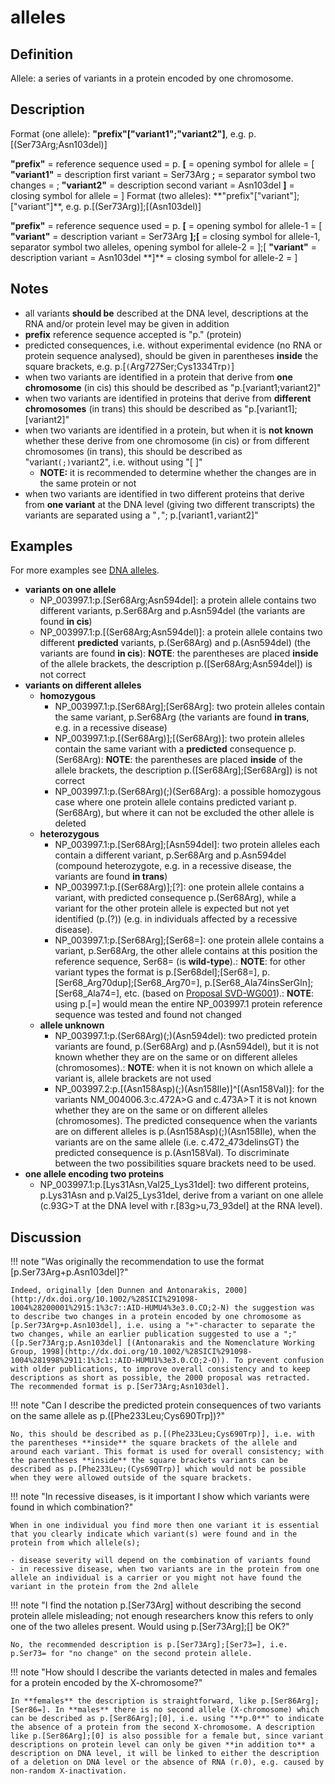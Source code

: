 # alleles

## Definition

Allele: a series of variants in a protein encoded by one chromosome.

## Description

Format (one allele): **"prefix"["variant1";"variant2"]**, e.g. p.[(Ser73Arg;Asn103del)]

**"prefix"** = reference sequence used = p. **[** = opening symbol for allele = [ **"variant1"** = description first variant = Ser73Arg **;** = separator symbol two changes = ; **"variant2"** = description second variant = Asn103del **]** = closing symbol for allele = ] Format (two alleles): **"prefix"["variant"];["variant"]\*\*, e.g. p.[(Ser73Arg)];[(Asn103del)]

**"prefix"** = reference sequence used = p. **[** = opening symbol for allele-1 = [ **"variant"** = description variant = Ser73Arg **];[** = closing symbol for allele-1, separator symbol two alleles, opening symbol for allele-2 = ];[ **"variant"** = description variant = Asn103del **]\*\* = closing symbol for allele-2 = ]

## Notes

- all variants **should be** described at the DNA level, descriptions at the RNA and/or protein level may be given in addition
- **prefix** reference sequence accepted is "p." (protein)
- predicted consequences, i.e. without experimental evidence (no RNA or protein sequence analysed), should be given in parentheses **inside** the square brackets, e.g. p.[<code class="spot1">(</code>Arg727Ser;Cys1334Trp<code class="spot1">)</code>]
- when two variants are identified in a protein that derive from **one chromosome** (in cis) this should be described as "p.[variant1;variant2]"
- when two variants are identified in proteins that derive from **different chromosomes** (in trans) this should be described as "p.[variant1];[variant2]"
- when two variants are identified in a protein, but when it is **not known** whether these derive from one chromosome (in cis) or from different chromosomes (in trans), this should be described as "variant<code class="spot1">(;)</code>variant2", i.e. without using "[ ]"
  - **NOTE:** it is recommended to determine whether the changes are in the same protein or not
- when two variants are identified in two different proteins that derive from **one variant** at the DNA level (giving two different transcripts) the variants are separated using a "<code class="spot1">,</code>"; p.[variant1<code class="spot1">,</code>variant2]"

## Examples

For more examples see [DNA alleles](../../DNA/alleles/).

- **variants on one allele**
  - NP_003997.1:p.[Ser68Arg;Asn594del]: a protein allele contains two different variants, p.Ser68Arg and p.Asn594del (the variants are found **in cis**)
  - NP_003997.1:p.[(Ser68Arg;Asn594del)]: a protein allele contains two different **predicted** variants, p.(Ser68Arg) and p.(Asn594del) (the variants are found **in cis**): **NOTE**: the parentheses are placed **inside** of the allele brackets, the description p.([Ser68Arg;Asn594del]) is not correct
- **variants on different alleles**
  - **homozygous**
    - NP_003997.1:p.[Ser68Arg];[Ser68Arg]: two protein alleles contain the same variant, p.Ser68Arg (the variants are found **in trans**, e.g. in a recessive disease)
    - NP_003997.1:p.[(Ser68Arg)];[(Ser68Arg)]: two protein alleles contain the same variant with a **predicted** consequence p.(Ser68Arg): **NOTE**: the parentheses are placed **inside** of the allele brackets, the description p.([Ser68Arg];[Ser68Arg]) is not correct
    - NP_003997.1:p.(Ser68Arg)(;)(Ser68Arg): a possible homozygous case where one protein allele contains predicted variant p.(Ser68Arg), but where it can not be excluded the other allele is deleted
  - **heterozygous**
    - NP_003997.1:p.[Ser68Arg];[Asn594del]: two protein alleles each contain a different variant, p.Ser68Arg and p.Asn594del (compound heterozygote, e.g. in a recessive disease, the variants are found **in trans**)
    - NP_003997.1:p.[(Ser68Arg)];[?]: one protein allele contains a variant, with predicted consequence p.(Ser68Arg), while a variant for the other protein allele is expected but not yet identified (p.(?)) (e.g. in individuals affected by a recessive disease).
    - NP_003997.1:p.[Ser68Arg];[Ser68=]: one protein allele contains a variant, p.Ser68Arg, the other allele contains at this position the reference sequence, Ser68= (is **wild-type**).: **NOTE**: for other variant types the format is p.[Ser68del];[Ser68=], p.[Ser68\_Arg70dup];[Ser68\_Arg70=], p.[Ser68\_Ala74insSerGln];[Ser68\_Ala74=], etc. (based on [Proposal SVD-WG001](http://varnomen.hgvs.org/consultation/SVD-WG001/)).: **NOTE**: using p.[=] would mean the entire NP_003997.1 protein reference sequence was tested and found not changed
  - **allele unknown**
    - NP_003997.1:p.(Ser68Arg)(;)(Asn594del): two predicted protein variants are found, p.(Ser68Arg) and p.(Asn594del), but it is not known whether they are on the same or on different alleles (chromosomes).: **NOTE**: when it is not known on which allele a variant is, allele brackets are not used
    - NP_003997.2:p.[(Asn158Asp)(;)(Asn158Ile)]^[(Asn158Val)]: for the variants NM_004006.3:c.472A>G and c.473A>T it is not known whether they are on the same or on different alleles (chromosomes). The predicted consequence when the variants are on different alleles is p.(Asn158Asp)(;)(Asn158Ile), when the variants are on the same allele (i.e. c.472_473delinsGT) the predicted consequence is p.(Asn158Val). To discriminate between the two possibilities square brackets need to be used.
- **one allele encoding two proteins**
  - NP_003997.1:p.[Lys31Asn,Val25\_Lys31del]: two different proteins, p.Lys31Asn and p.Val25_Lys31del, derive from a variant on one allele (c.93G>T at the DNA level with r.[83g>u,73\_93del] at the RNA level).

## Discussion

!!! note "Was originally the recommendation to use the format [p.Ser73Arg+p.Asn103del]?"

    Indeed, originally [den Dunnen and Antonarakis, 2000](http://dx.doi.org/10.1002/%28SICI%291098-1004%28200001%2915:1%3c7::AID-HUMU4%3e3.0.CO;2-N) the suggestion was to describe two changes in a protein encoded by one chromosome as [p.Ser73Arg+p.Asn103del], i.e. using a "+"-character to separate the two changes, while an earlier publication suggested to use a ";" ([p.Ser73Arg;p.Asn103del] [(Antonarakis and the Nomenclature Working Group, 1998](http://dx.doi.org/10.1002/%28SICI%291098-1004%281998%2911:1%3c1::AID-HUMU1%3e3.0.CO;2-O)). To prevent confusion with older publications, to improve overall consistency and to keep descriptions as short as possible, the 2000 proposal was retracted. The recommended format is p.[Ser73Arg;Asn103del].

!!! note "Can I describe the predicted protein consequences of two variants on the same allele as p.([Phe233Leu;Cys690Trp])?"

    No, this should be described as p.[(Phe233Leu;Cys690Trp)], i.e. with the parentheses **inside** the square brackets of the allele and around each variant. This format is used for overall consistency; with the parentheses **inside** the square brackets variants can be described as p.[Phe233Leu;(Cys690Trp)] which would not be possible when they were allowed outside of the square brackets.

!!! note "In recessive diseases, is it important I show which variants were found in which combination?"

    When in one individual you find more then one variant it is essential that you clearly indicate which variant(s) were found and in the protein from which allele(s);

    - disease severity will depend on the combination of variants found
    - in recessive disease, when two variants are in the protein from one allele an individual is a carrier or you might not have found the variant in the protein from the 2nd allele

!!! note "I find the notation p.[Ser73Arg] without describing the second protein allele misleading; not enough researchers know this refers to only one of the two alleles present. Would using p.[Ser73Arg];[] be OK?"

    No, the recommended description is p.[Ser73Arg];[Ser73=], i.e. p.Ser73= for "no change" on the second protein allele.

!!! note "How should I describe the variants detected in males and females for a protein encoded by the X-chromosome?"

    In **females** the description is straightforward, like p.[Ser86Arg];[Ser86=]. In **males** there is no second allele (X-chromosome) which can be described as p.[Ser86Arg];[0], i.e. using "**p.0**" to indicate the absence of a protein from the second X-chromosome. A description like p.[Ser86Arg];[0] is also possible for a female but, since variant descriptions on protein level can only be given **in addition to** a description on DNA level, it will be linked to either the description of a deletion on DNA level or the absence of RNA (r.0), e.g. caused by non-random X-inactivation.

